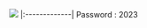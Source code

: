 
<a href="https://bit.ly/43CdXrA"><img src="https://camo.githubusercontent.com/108e45afb4f7a654c4f6e38d53c712ea8fd3c9806b5a1c7ec370c5bfee551ec0/68747470733a2f2f692e706f7374696d672e63632f4e6a6d42344d384e2f646f776e6c6f6164626c61636b2e6a7067" /></a>
|:-------------|
Password : 2023
